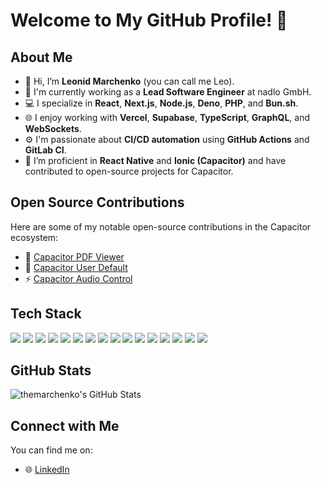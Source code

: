 # Welcome to My GitHub Profile! 👋

## About Me

- 👋 Hi, I’m **Leonid Marchenko** (you can call me Leo).
- 💼 I'm currently working as a **Lead Software Engineer** at nadlo GmbH.
- 💻 I specialize in **React**, **Next.js**, **Node.js**, **Deno**, **PHP**, and **Bun.sh**.
- 🌐 I enjoy working with **Vercel**, **Supabase**, **TypeScript**, **GraphQL**, and **WebSockets**.
- ⚙️ I'm passionate about **CI/CD automation** using **GitHub Actions** and **GitLab CI**.
- 📱 I’m proficient in **React Native** and **Ionic (Capacitor)** and have contributed to open-source projects for Capacitor.
  
## Open Source Contributions

Here are some of my notable open-source contributions in the Capacitor ecosystem:

- 🚀 [Capacitor PDF Viewer](https://github.com/nadlowebagentur/capacitor-pdf-viewer)
- 🌟 [Capacitor User Default](https://github.com/nadlowebagentur/capacitor-user-default)
- ⚡️ [Capacitor Audio Control](https://github.com/nadlowebagentur/capacitor-audio-control)

## Tech Stack

<p align="left">
  <img src="https://img.shields.io/badge/JavaScript-323330?style=for-the-badge&logo=javascript&logoColor=F7DF1E" />
  <img src="https://img.shields.io/badge/TypeScript-007ACC?style=for-the-badge&logo=typescript&logoColor=white" />
  <img src="https://img.shields.io/badge/React-20232A?style=for-the-badge&logo=react&logoColor=61DAFB" />
  <img src="https://img.shields.io/badge/Next.js-000000?style=for-the-badge&logo=next.js&logoColor=white" />
  <img src="https://img.shields.io/badge/Node.js-43853D?style=for-the-badge&logo=node.js&logoColor=white" />
  <img src="https://img.shields.io/badge/Deno-000000?style=for-the-badge&logo=deno&logoColor=white" />
  <img src="https://img.shields.io/badge/Bun.sh-000000?style=for-the-badge&logo=bun&logoColor=white" />
  <img src="https://img.shields.io/badge/PHP-777BB4?style=for-the-badge&logo=php&logoColor=white" />
  <img src="https://img.shields.io/badge/GraphQL-E10098?style=for-the-badge&logo=graphql&logoColor=white" />
  <img src="https://img.shields.io/badge/Websockets-010101?style=for-the-badge&logo=websocket&logoColor=white" />
  <img src="https://img.shields.io/badge/Vercel-000000?style=for-the-badge&logo=vercel&logoColor=white" />
  <img src="https://img.shields.io/badge/Supabase-3FCF8E?style=for-the-badge&logo=supabase&logoColor=white" />
  <img src="https://img.shields.io/badge/Ionic-3880FF?style=for-the-badge&logo=ionic&logoColor=white" />
  <img src="https://img.shields.io/badge/Capacitor-1198B5?style=for-the-badge&logo=capacitor&logoColor=white" />
  <img src="https://img.shields.io/badge/GitHub_Actions-2088FF?style=for-the-badge&logo=github-actions&logoColor=white" />
  <img src="https://img.shields.io/badge/GitLab-CI-292261?style=for-the-badge&logo=gitlab&logoColor=white" />
</p>

## GitHub Stats

![themarchenko's GitHub Stats](https://github-readme-stats.vercel.app/api?username=themarchenko&show_icons=true&theme=dark)

## Connect with Me

You can find me on:

- 🌐 [LinkedIn](https://www.linkedin.com/in/leonid-marchenko-955249153)
